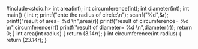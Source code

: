 #include<stdio.h>
int area(int);
int circumference(int);
int diameter(int);
int main()
{
int r;
printf("ente the radius of circle:\n");
scanf("%d",&r);
printf("result of area= %d \n",area(r))
printf("result of circumference= %d \n",circumference(r))
printf("result of diameter= %d \n",diameter(r));
return 0;
}
int area(int radius)
{
        return (3.14*r*r);
}
int circumference(int radius)
{
       return (2*3.14*r);
}
